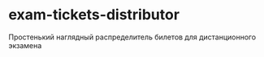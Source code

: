 # exam-tickets-distributor
Простенький наглядный распределитель билетов для дистанционного экзамена
